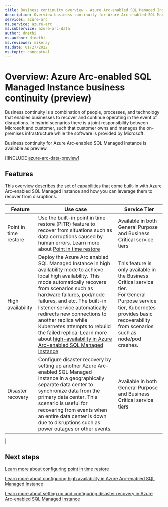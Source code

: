 ```yaml
---
title: Business continuity overview - Azure Arc-enabled SQL Managed Instance
description: Overview business continuity for Azure Arc-enabled SQL Managed Instance
services: azure-arc
ms.service: azure-arc
ms.subservice: azure-arc-data
author: dnethi
ms.author: dinethi
ms.reviewer: mikeray
ms.date: 01/27/2022
ms.topic: conceptual
---
```


# Overview: Azure Arc-enabled SQL Managed Instance business continuity (preview)

Business continuity is a combination of people, processes, and technology that enables businesses to recover and continue operating in the event of disruptions. In hybrid scenarios there is a joint responsibility between Microsoft and customer, such that  customer owns and manages the on-premises infrastructure while the software is provided by Microsoft. 

Business continuity for Azure Arc-enabled SQL Managed Instance is available as preview.

[!INCLUDE [azure-arc-data-preview](../../../includes/azure-arc-data-preview.md)]

## Features

This overview describes the set of capabilities that come built-in with Azure Arc-enabled SQL Managed Instance and how you can leverage them to recover from disruptions. 

| Feature         | Use case     | Service Tier      | 
|--------------|-----------|---------------|
| Point in time restore | Use the built-in point in time restore (PITR) feature to recover from situations such as data corruptions caused by human errors. Learn more about [Point in time restore](.\point-in-time-restore.md) | Available in both General Purpose and Business Critical service tiers|
| High availability | Deploy the Azure Arc enabled SQL Managed Instance in high availability mode to achieve local high availability. This mode automatically recovers from scenarios such as hardware failures, pod/node failures, and etc. The built-in listener service automatically redirects new connections to another replica while Kubernetes attempts to rebuild the failed replica. Learn more about  [high-availability in Azure Arc-enabled SQL Managed Instance](.\managed-instance-high-availability.md) |This feature is only available in the Business Critical service tier. <br> For General Purpose service tier, Kubernetes provides basic recoverability from scenarios such as node/pod crashes. |
|Disaster recovery| Configure disaster recovery by setting up another Azure Arc-enabled SQL Managed Instance in a geographically separate data center to synchronize data from the primary data center. This scenario is useful for recovering from events when an entire data center is down due to disruptions such as power outages or other events. |  Available in both General Purpose and Business Critical service tiers| 
|

## Next steps

[Learn more about configuring point in time restore](.\point-in-time-restore.md)

[Learn more about configuring high availability in Azure Arc-enabled SQL Managed Instance](.\managed-instance-high-availability.md)

[Learn more about setting up and configuring disaster recovery in Azure Arc-enabled SQL Managed Instance](.\managed-instance-disaster-recovery.md)
